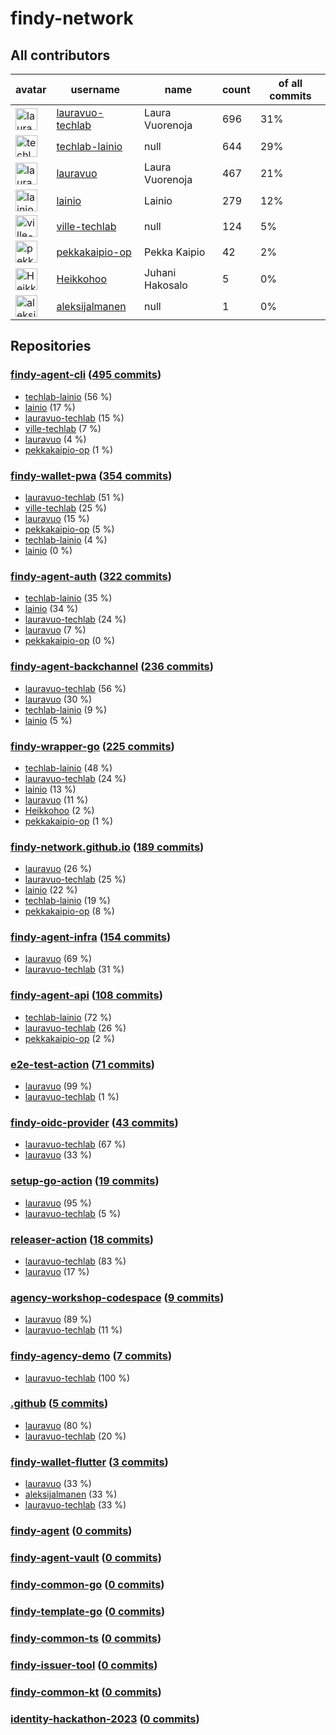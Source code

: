 
# findy-network

## All contributors

| avatar | username | name | count | of all commits |
|--------|----------|------|---------|---|
| <img src="https://avatars.githubusercontent.com/u/49157864?s=35&v=4" alt="lauravuo-techlab" width="35px" /> | [lauravuo-techlab](https://github.com/lauravuo-techlab) | Laura Vuorenoja | 696 | 31%
| <img src="https://avatars.githubusercontent.com/u/48682716?s=35&v=4" alt="techlab-lainio" width="35px" /> | [techlab-lainio](https://github.com/techlab-lainio) | null | 644 | 29%
| <img src="https://avatars.githubusercontent.com/u/29113682?s=35&v=4" alt="lauravuo" width="35px" /> | [lauravuo](https://github.com/lauravuo) | Laura Vuorenoja | 467 | 21%
| <img src="https://avatars.githubusercontent.com/u/11439212?s=35&v=4" alt="lainio" width="35px" /> | [lainio](https://github.com/lainio) | Lainio | 279 | 12%
| <img src="https://avatars.githubusercontent.com/u/59019416?s=35&v=4" alt="ville-techlab" width="35px" /> | [ville-techlab](https://github.com/ville-techlab) | null | 124 | 5%
| <img src="https://avatars.githubusercontent.com/u/49303661?s=35&v=4" alt="pekkakaipio-op" width="35px" /> | [pekkakaipio-op](https://github.com/pekkakaipio-op) | Pekka Kaipio | 42 | 2%
| <img src="https://avatars.githubusercontent.com/u/52442320?s=35&v=4" alt="Heikkohoo" width="35px" /> | [Heikkohoo](https://github.com/Heikkohoo) | Juhani Hakosalo | 5 | 0%
| <img src="https://avatars.githubusercontent.com/u/134267297?s=35&v=4" alt="aleksijalmanen" width="35px" /> | [aleksijalmanen](https://github.com/aleksijalmanen) | null | 1 | 0%

## Repositories

### [findy-agent-cli](https://github.com/findy-network/findy-agent-cli) ([495 commits](https://github.com/findy-network/findy-agent-cli/graphs/contributors))

* [techlab-lainio](https://github.com/techlab-lainio) (56 %)
* [lainio](https://github.com/lainio) (17 %)
* [lauravuo-techlab](https://github.com/lauravuo-techlab) (15 %)
* [ville-techlab](https://github.com/ville-techlab) (7 %)
* [lauravuo](https://github.com/lauravuo) (4 %)
* [pekkakaipio-op](https://github.com/pekkakaipio-op) (1 %)
    
### [findy-wallet-pwa](https://github.com/findy-network/findy-wallet-pwa) ([354 commits](https://github.com/findy-network/findy-wallet-pwa/graphs/contributors))

* [lauravuo-techlab](https://github.com/lauravuo-techlab) (51 %)
* [ville-techlab](https://github.com/ville-techlab) (25 %)
* [lauravuo](https://github.com/lauravuo) (15 %)
* [pekkakaipio-op](https://github.com/pekkakaipio-op) (5 %)
* [techlab-lainio](https://github.com/techlab-lainio) (4 %)
* [lainio](https://github.com/lainio) (0 %)
    
### [findy-agent-auth](https://github.com/findy-network/findy-agent-auth) ([322 commits](https://github.com/findy-network/findy-agent-auth/graphs/contributors))

* [techlab-lainio](https://github.com/techlab-lainio) (35 %)
* [lainio](https://github.com/lainio) (34 %)
* [lauravuo-techlab](https://github.com/lauravuo-techlab) (24 %)
* [lauravuo](https://github.com/lauravuo) (7 %)
* [pekkakaipio-op](https://github.com/pekkakaipio-op) (0 %)
    
### [findy-agent-backchannel](https://github.com/findy-network/findy-agent-backchannel) ([236 commits](https://github.com/findy-network/findy-agent-backchannel/graphs/contributors))

* [lauravuo-techlab](https://github.com/lauravuo-techlab) (56 %)
* [lauravuo](https://github.com/lauravuo) (30 %)
* [techlab-lainio](https://github.com/techlab-lainio) (9 %)
* [lainio](https://github.com/lainio) (5 %)
    
### [findy-wrapper-go](https://github.com/findy-network/findy-wrapper-go) ([225 commits](https://github.com/findy-network/findy-wrapper-go/graphs/contributors))

* [techlab-lainio](https://github.com/techlab-lainio) (48 %)
* [lauravuo-techlab](https://github.com/lauravuo-techlab) (24 %)
* [lainio](https://github.com/lainio) (13 %)
* [lauravuo](https://github.com/lauravuo) (11 %)
* [Heikkohoo](https://github.com/Heikkohoo) (2 %)
* [pekkakaipio-op](https://github.com/pekkakaipio-op) (1 %)
    
### [findy-network.github.io](https://github.com/findy-network/findy-network.github.io) ([189 commits](https://github.com/findy-network/findy-network.github.io/graphs/contributors))

* [lauravuo](https://github.com/lauravuo) (26 %)
* [lauravuo-techlab](https://github.com/lauravuo-techlab) (25 %)
* [lainio](https://github.com/lainio) (22 %)
* [techlab-lainio](https://github.com/techlab-lainio) (19 %)
* [pekkakaipio-op](https://github.com/pekkakaipio-op) (8 %)
    
### [findy-agent-infra](https://github.com/findy-network/findy-agent-infra) ([154 commits](https://github.com/findy-network/findy-agent-infra/graphs/contributors))

* [lauravuo](https://github.com/lauravuo) (69 %)
* [lauravuo-techlab](https://github.com/lauravuo-techlab) (31 %)
    
### [findy-agent-api](https://github.com/findy-network/findy-agent-api) ([108 commits](https://github.com/findy-network/findy-agent-api/graphs/contributors))

* [techlab-lainio](https://github.com/techlab-lainio) (72 %)
* [lauravuo-techlab](https://github.com/lauravuo-techlab) (26 %)
* [pekkakaipio-op](https://github.com/pekkakaipio-op) (2 %)
    
### [e2e-test-action](https://github.com/findy-network/e2e-test-action) ([71 commits](https://github.com/findy-network/e2e-test-action/graphs/contributors))

* [lauravuo](https://github.com/lauravuo) (99 %)
* [lauravuo-techlab](https://github.com/lauravuo-techlab) (1 %)
    
### [findy-oidc-provider](https://github.com/findy-network/findy-oidc-provider) ([43 commits](https://github.com/findy-network/findy-oidc-provider/graphs/contributors))

* [lauravuo-techlab](https://github.com/lauravuo-techlab) (67 %)
* [lauravuo](https://github.com/lauravuo) (33 %)
    
### [setup-go-action](https://github.com/findy-network/setup-go-action) ([19 commits](https://github.com/findy-network/setup-go-action/graphs/contributors))

* [lauravuo](https://github.com/lauravuo) (95 %)
* [lauravuo-techlab](https://github.com/lauravuo-techlab) (5 %)
    
### [releaser-action](https://github.com/findy-network/releaser-action) ([18 commits](https://github.com/findy-network/releaser-action/graphs/contributors))

* [lauravuo-techlab](https://github.com/lauravuo-techlab) (83 %)
* [lauravuo](https://github.com/lauravuo) (17 %)
    
### [agency-workshop-codespace](https://github.com/findy-network/agency-workshop-codespace) ([9 commits](https://github.com/findy-network/agency-workshop-codespace/graphs/contributors))

* [lauravuo](https://github.com/lauravuo) (89 %)
* [lauravuo-techlab](https://github.com/lauravuo-techlab) (11 %)
    
### [findy-agency-demo](https://github.com/findy-network/findy-agency-demo) ([7 commits](https://github.com/findy-network/findy-agency-demo/graphs/contributors))

* [lauravuo-techlab](https://github.com/lauravuo-techlab) (100 %)
    
### [.github](https://github.com/findy-network/.github) ([5 commits](https://github.com/findy-network/.github/graphs/contributors))

* [lauravuo](https://github.com/lauravuo) (80 %)
* [lauravuo-techlab](https://github.com/lauravuo-techlab) (20 %)
    
### [findy-wallet-flutter](https://github.com/findy-network/findy-wallet-flutter) ([3 commits](https://github.com/findy-network/findy-wallet-flutter/graphs/contributors))

* [lauravuo](https://github.com/lauravuo) (33 %)
* [aleksijalmanen](https://github.com/aleksijalmanen) (33 %)
* [lauravuo-techlab](https://github.com/lauravuo-techlab) (33 %)
    
### [findy-agent](https://github.com/findy-network/findy-agent) ([0 commits](https://github.com/findy-network/findy-agent/graphs/contributors))


    
### [findy-agent-vault](https://github.com/findy-network/findy-agent-vault) ([0 commits](https://github.com/findy-network/findy-agent-vault/graphs/contributors))


    
### [findy-common-go](https://github.com/findy-network/findy-common-go) ([0 commits](https://github.com/findy-network/findy-common-go/graphs/contributors))


    
### [findy-template-go](https://github.com/findy-network/findy-template-go) ([0 commits](https://github.com/findy-network/findy-template-go/graphs/contributors))


    
### [findy-common-ts](https://github.com/findy-network/findy-common-ts) ([0 commits](https://github.com/findy-network/findy-common-ts/graphs/contributors))


    
### [findy-issuer-tool](https://github.com/findy-network/findy-issuer-tool) ([0 commits](https://github.com/findy-network/findy-issuer-tool/graphs/contributors))


    
### [findy-common-kt](https://github.com/findy-network/findy-common-kt) ([0 commits](https://github.com/findy-network/findy-common-kt/graphs/contributors))


    
### [identity-hackathon-2023](https://github.com/findy-network/identity-hackathon-2023) ([0 commits](https://github.com/findy-network/identity-hackathon-2023/graphs/contributors))


    
    